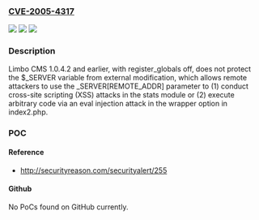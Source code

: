 ### [CVE-2005-4317](https://cve.mitre.org/cgi-bin/cvename.cgi?name=CVE-2005-4317)
![](https://img.shields.io/static/v1?label=Product&message=n%2Fa&color=blue)
![](https://img.shields.io/static/v1?label=Version&message=n%2Fa&color=blue)
![](https://img.shields.io/static/v1?label=Vulnerability&message=n%2Fa&color=brighgreen)

### Description

Limbo CMS 1.0.4.2 and earlier, with register_globals off, does not protect the $_SERVER variable from external modification, which allows remote attackers to use the _SERVER[REMOTE_ADDR] parameter to (1) conduct cross-site scripting (XSS) attacks in the stats module or (2) execute arbitrary code via an eval injection attack in the wrapper option in index2.php.

### POC

#### Reference
- http://securityreason.com/securityalert/255

#### Github
No PoCs found on GitHub currently.

